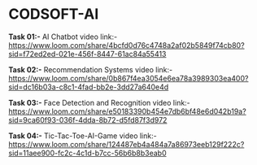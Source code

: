 # CODSOFT-AI


**Task 01:-** AI Chatbot video link:- https://www.loom.com/share/4bcfd0d76c4748a2af02b5849f74cb80?sid=f72ed2ed-021e-456f-8447-61ac84a55413


**Task 02:-** Recommendation Systems video link:- https://www.loom.com/share/0b867f4ea3054e6ea78a3989303ea400?sid=dc16b03a-c8c1-4fad-bb2e-3dd27a640e4d


**Task 03:-** Face Detection and Recognition video link:- https://www.loom.com/share/e50183390b454e7db6bf48e6d042b19a?sid=9ca60f93-036f-4dda-8b72-d5fd87f3d972


**Task 04:-** Tic-Tac-Toe-AI-Game video link:- https://www.loom.com/share/124487eb4a484a7a86973eeb129f222c?sid=11aee900-fc2c-4c1d-b7cc-56b6b8b3eab0
